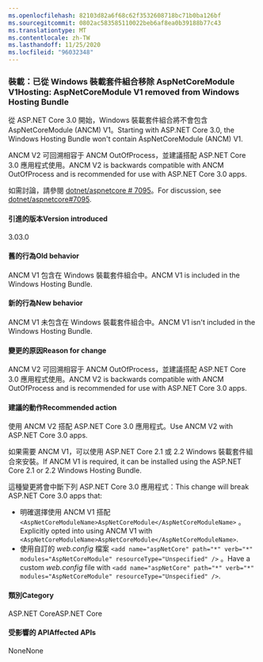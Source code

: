 ```yaml
---
ms.openlocfilehash: 82103d82a6f68c62f3532608718bc71b0ba126bf
ms.sourcegitcommit: 0802ac583585110022beb6af8ea0b39188b77c43
ms.translationtype: MT
ms.contentlocale: zh-TW
ms.lasthandoff: 11/25/2020
ms.locfileid: "96032348"
---
```

### <a name="hosting-aspnetcoremodule-v1-removed-from-windows-hosting-bundle"></a><span data-ttu-id="3eddf-101">裝載：已從 Windows 裝載套件組合移除 AspNetCoreModule V1</span><span class="sxs-lookup"><span data-stu-id="3eddf-101">Hosting: AspNetCoreModule V1 removed from Windows Hosting Bundle</span></span>

<span data-ttu-id="3eddf-102">從 ASP.NET Core 3.0 開始，Windows 裝載套件組合將不會包含 AspNetCoreModule (ANCM) V1。</span><span class="sxs-lookup"><span data-stu-id="3eddf-102">Starting with ASP.NET Core 3.0, the Windows Hosting Bundle won't contain AspNetCoreModule (ANCM) V1.</span></span>

<span data-ttu-id="3eddf-103">ANCM V2 可回溯相容于 ANCM OutOfProcess，並建議搭配 ASP.NET Core 3.0 應用程式使用。</span><span class="sxs-lookup"><span data-stu-id="3eddf-103">ANCM V2 is backwards compatible with ANCM OutOfProcess and is recommended for use with ASP.NET Core 3.0 apps.</span></span>

<span data-ttu-id="3eddf-104">如需討論，請參閱 [dotnet/aspnetcore # 7095](https://github.com/dotnet/aspnetcore/issues/7095)。</span><span class="sxs-lookup"><span data-stu-id="3eddf-104">For discussion, see [dotnet/aspnetcore#7095](https://github.com/dotnet/aspnetcore/issues/7095).</span></span>

#### <a name="version-introduced"></a><span data-ttu-id="3eddf-105">引進的版本</span><span class="sxs-lookup"><span data-stu-id="3eddf-105">Version introduced</span></span>

<span data-ttu-id="3eddf-106">3.0</span><span class="sxs-lookup"><span data-stu-id="3eddf-106">3.0</span></span>

#### <a name="old-behavior"></a><span data-ttu-id="3eddf-107">舊的行為</span><span class="sxs-lookup"><span data-stu-id="3eddf-107">Old behavior</span></span>

<span data-ttu-id="3eddf-108">ANCM V1 包含在 Windows 裝載套件組合中。</span><span class="sxs-lookup"><span data-stu-id="3eddf-108">ANCM V1 is included in the Windows Hosting Bundle.</span></span>

#### <a name="new-behavior"></a><span data-ttu-id="3eddf-109">新的行為</span><span class="sxs-lookup"><span data-stu-id="3eddf-109">New behavior</span></span>

<span data-ttu-id="3eddf-110">ANCM V1 未包含在 Windows 裝載套件組合中。</span><span class="sxs-lookup"><span data-stu-id="3eddf-110">ANCM V1 isn't included in the Windows Hosting Bundle.</span></span>

#### <a name="reason-for-change"></a><span data-ttu-id="3eddf-111">變更的原因</span><span class="sxs-lookup"><span data-stu-id="3eddf-111">Reason for change</span></span>

<span data-ttu-id="3eddf-112">ANCM V2 可回溯相容于 ANCM OutOfProcess，並建議搭配 ASP.NET Core 3.0 應用程式使用。</span><span class="sxs-lookup"><span data-stu-id="3eddf-112">ANCM V2 is backwards compatible with ANCM OutOfProcess and is recommended for use with ASP.NET Core 3.0 apps.</span></span>

#### <a name="recommended-action"></a><span data-ttu-id="3eddf-113">建議的動作</span><span class="sxs-lookup"><span data-stu-id="3eddf-113">Recommended action</span></span>

<span data-ttu-id="3eddf-114">使用 ANCM V2 搭配 ASP.NET Core 3.0 應用程式。</span><span class="sxs-lookup"><span data-stu-id="3eddf-114">Use ANCM V2 with ASP.NET Core 3.0 apps.</span></span>

<span data-ttu-id="3eddf-115">如果需要 ANCM V1，可以使用 ASP.NET Core 2.1 或 2.2 Windows 裝載套件組合來安裝。</span><span class="sxs-lookup"><span data-stu-id="3eddf-115">If ANCM V1 is required, it can be installed using the ASP.NET Core 2.1 or 2.2 Windows Hosting Bundle.</span></span>

<span data-ttu-id="3eddf-116">這種變更將會中斷下列 ASP.NET Core 3.0 應用程式：</span><span class="sxs-lookup"><span data-stu-id="3eddf-116">This change will break ASP.NET Core 3.0 apps that:</span></span>

- <span data-ttu-id="3eddf-117">明確選擇使用 ANCM V1 搭配 `<AspNetCoreModuleName>AspNetCoreModule</AspNetCoreModuleName>` 。</span><span class="sxs-lookup"><span data-stu-id="3eddf-117">Explicitly opted into using ANCM V1 with `<AspNetCoreModuleName>AspNetCoreModule</AspNetCoreModuleName>`.</span></span>
- <span data-ttu-id="3eddf-118">使用自訂的 *web.config* 檔案 `<add name="aspNetCore" path="*" verb="*" modules="AspNetCoreModule" resourceType="Unspecified" />` 。</span><span class="sxs-lookup"><span data-stu-id="3eddf-118">Have a custom *web.config* file with `<add name="aspNetCore" path="*" verb="*" modules="AspNetCoreModule" resourceType="Unspecified" />`.</span></span>

#### <a name="category"></a><span data-ttu-id="3eddf-119">類別</span><span class="sxs-lookup"><span data-stu-id="3eddf-119">Category</span></span>

<span data-ttu-id="3eddf-120">ASP.NET Core</span><span class="sxs-lookup"><span data-stu-id="3eddf-120">ASP.NET Core</span></span>

#### <a name="affected-apis"></a><span data-ttu-id="3eddf-121">受影響的 API</span><span class="sxs-lookup"><span data-stu-id="3eddf-121">Affected APIs</span></span>

<span data-ttu-id="3eddf-122">None</span><span class="sxs-lookup"><span data-stu-id="3eddf-122">None</span></span>

<!-- 

#### Affected APIs

Not detectable via API analysis

-->
